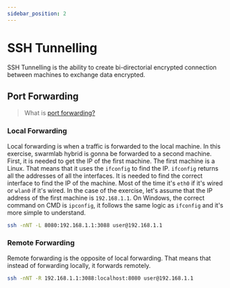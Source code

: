 ```yaml
---
sidebar_position: 2
---
```


# SSH Tunnelling

SSH Tunnelling is the ability to create bi-directorial encrypted connection between machines to exchange data encrypted.

## Port Forwarding

> What is [port forwarding?](https://www.ssh.com/academy/ssh/tunneling/example)

### Local Forwarding

Local forwarding is when a traffic is forwarded to the local machine. In this exercise, swarmlab hybrid is gonna be forwarded to a second machine. First, it is needed to get the IP of the first machine. The first machine is a Linux. That means that it uses the ``ifconfig`` to find the IP.
``ifconfig`` returns all the addresses of all the interfaces. It is needed to find the correct interface to find the IP of the machine. Most of the time it's ``eth0`` if it's wired or ``wlan0`` if it's wired. In the case of the exercise, let's assume that the IP address of the first machine is ``192.168.1.1``.
On Windows, the correct command on CMD is ``ipconfig``, it follows the same logic as ``ifconfig`` and it's more simple to understand.

```sh
ssh -nNT -L 8080:192.168.1.1:3088 user@192.168.1.1
```

### Remote Forwarding

Remote forwarding is the opposite of local forwarding. That means that instead of forwarding locally, it forwards remotely.

```sh
ssh -nNT -R 192.168.1.1:3088:localhost:8080 user@192.168.1.1
```
